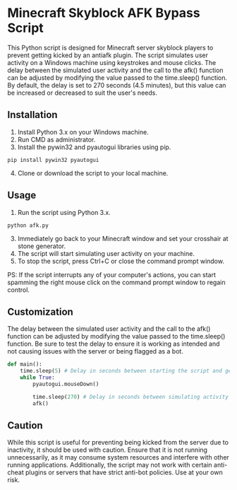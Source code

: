 # Minecraft Skyblock AFK Bypass Script

This Python script is designed for Minecraft server skyblock players to prevent getting kicked by an antiafk plugin. The script simulates user activity on a Windows machine using keystrokes and mouse clicks. The delay between the simulated user activity and the call to the afk() function can be adjusted by modifying the value passed to the time.sleep() function. By default, the delay is set to 270 seconds (4.5 minutes), but this value can be increased or decreased to suit the user's needs.

## Installation

1. Install Python 3.x on your Windows machine.
2. Run CMD as administrator.
3. Install the pywin32 and pyautogui libraries using pip. 
```
pip install pywin32 pyautogui
```
4. Clone or download the script to your local machine.

## Usage

1. Run the script using Python 3.x.
```
python afk.py
```
3. Immediately go back to your Minecraft window and set your crosshair at stone generator.
2. The script will start simulating user activity on your machine.
3. To stop the script, press Ctrl+C or close the command prompt window.

PS: If the script interrupts any of your computer's actions, you can start spamming the right mouse click on the command prompt window to regain control.

## Customization

The delay between the simulated user activity and the call to the afk() function can be adjusted by modifying the value passed to the time.sleep() function. Be sure to test the delay to ensure it is working as intended and not causing issues with the server or being flagged as a bot.

```python
def main():
    time.sleep(5) # Delay in seconds between starting the script and getting back to minecraft window
    while True:
        pyautogui.mouseDown()

        time.sleep(270) # Delay in seconds between simulating activity (default: 4 min 30 sec)
        afk()
```

## Caution

While this script is useful for preventing being kicked from the server due to inactivity, it should be used with caution. Ensure that it is not running unnecessarily, as it may consume system resources and interfere with other running applications. Additionally, the script may not work with certain anti-cheat plugins or servers that have strict anti-bot policies. Use at your own risk.
